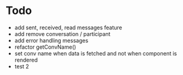 # Todo
- add sent, received, read messages feature
- add remove conversation / participant
- add error handling messages
- refactor getConvName()
 - set conv name when data is fetched and not when component is rendered
 - test 2
